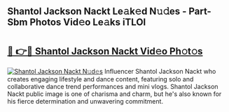 ## Shantol Jackson Nackt Le𝚊k𝚎d N𝚞𝚍es - Part-Sbm Photos Vid𝚎o Le𝚊ks iTLOI

# <h2><a href="http://fb1fh4.evod.top/?m=Shantol+Jackson+Nackt">🔗 👉🔴 Shantol Jackson Nackt Vid𝚎o Ph𝚘t𝚘s</a></h2>

[![Shantol Jackson Nackt N𝚞d𝚎s](https://i.imgur.com/8V9OHl7.gif)](http://fb1fh4.evod.top/?m=Shantol+Jackson+Nackt)
Influencer Shantol Jackson Nackt who creates engaging lifestyle and dance content, featuring solo and collaborative dance trend performances and mini vlogs. Shantol Jackson Nackt public image is one of charisma and charm, but he's also known for his fierce determination and unwavering commitment. 

